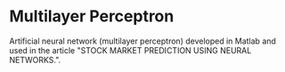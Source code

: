 # Multilayer Perceptron
Artificial neural network (multilayer perceptron) developed in Matlab and used in the article "STOCK MARKET PREDICTION USING NEURAL NETWORKS.".

